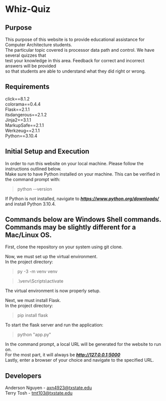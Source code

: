 # Whiz-Quiz

## Purpose

This purpose of this website is to provide educational assistance for Computer Architecture students.  
The particular topic covered is processor data path and control. We have several quizzes that  
test your knowledge in this area. Feedback for correct and incorrect answers will be provided  
so that students are able to understand what they did right or wrong.  

## Requirements

click==8.1.2  
colorama==0.4.4  
Flask==2.1.1  
itsdangerous==2.1.2  
Jinja2==3.1.1  
MarkupSafe==2.1.1  
Werkzeug==2.1.1  
Python==3.10.4  

## Initial Setup and Execution

In order to run this website on your local machine. Please follow the instructions outlined below.  
Make sure to have Python installed on your machine. This can be verified in the command prompt with:  
> python --version  

If Python is not installed, navigate to ***https://www.python.org/downloads/*** and install Python 3.10.4.

## Commands below are Windows Shell commands. Commands may be slightly different for a Mac/Linux OS.  

First, clone the repository on your system using git clone.  

Now, we must set up the virtual environment.  
In the project directory:  
> py -3 -m venv venv  

> .\venv\Scripts\activate  

The virtual environment is now properly setup.  

Next, we must install Flask.  
In the project directory:  
> pip install flask  

To start the flask server and run the application:  
> python "app.py"  

In the command prompt, a local URL will be generated for the website to run on.  
For the most part, it will always be ***http://127.0.0.1:5000***  
Lastly, enter a browser of your choice and navigate to the specified URL.  

## Developers  

Anderson Nguyen - axn4923@txstate.edu  
Terry Tosh - tmt103@txstate.edu  
